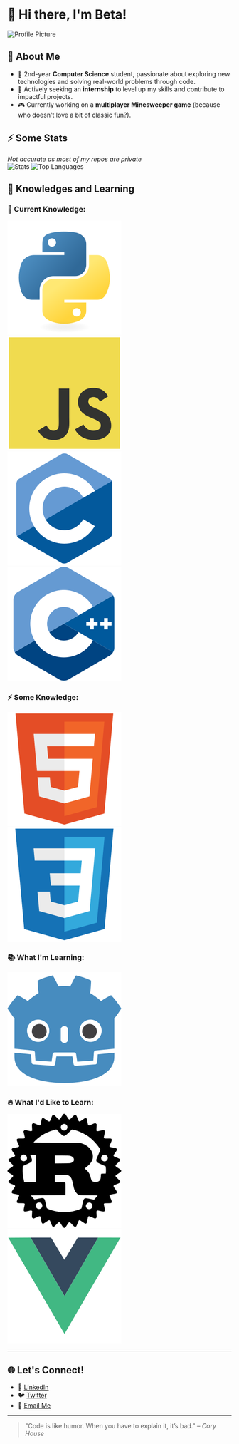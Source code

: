 # 👋 Hi there, I'm Beta!

![Profile Picture](https://wsrv.nl/?url=avatars.githubusercontent.com/u/83374556%3Fv=4&w=100&h=100&mask=circle)

## 🚀 About Me
- 🌱 2nd-year **Computer Science** student, passionate about exploring new technologies and solving real-world problems through code.
- 💼 Actively seeking an **internship** to level up my skills and contribute to impactful projects.
- 🎮 Currently working on a **multiplayer Minesweeper game** (because who doesn't love a bit of classic fun?).

## ⚡ Some Stats
_Not accurate as most of my repos are private_  
![Stats](https://github-readme-stats.vercel.app/api?username=BetaLouisD&theme=tokyonight)
![Top Languages](https://github-readme-stats.vercel.app/api/top-langs/?username=BetaLouisD&theme=tokyonight)

## 📖 Knowledges and Learning
### 🌱 Current Knowledge:
![Python](https://github.com/devicons/devicon/blob/master/icons/python/python-original.svg)
![JavaScript](https://github.com/devicons/devicon/blob/master/icons/javascript/javascript-original.svg)
![C](https://github.com/devicons/devicon/blob/master/icons/c/c-original.svg)
![C++](https://github.com/devicons/devicon/blob/master/icons/cplusplus/cplusplus-original.svg)

### ⚡ Some Knowledge:
![HTML5](https://github.com/devicons/devicon/blob/master/icons/html5/html5-original.svg)
![CSS3](https://github.com/devicons/devicon/blob/master/icons/css3/css3-original.svg)

### 📚 What I'm Learning:
![Godot](https://github.com/devicons/devicon/blob/master/icons/godot/godot-original.svg)

### 🔥 What I'd Like to Learn:
![Rust](https://github.com/devicons/devicon/blob/master/icons/rust/rust-original.svg)
![VueJS](https://github.com/devicons/devicon/blob/master/icons/vuejs/vuejs-original.svg)

---

## 🌐 Let's Connect!
- 💼 [LinkedIn](https://linkedin.com/in/louis-drouhin)
- 🐦 [Twitter](https://x.com/BetaLouisD)
- 📧 [Email Me](mailto:louis.drouhin@proton.me)

---

> "Code is like humor. When you have to explain it, it’s bad." – _Cory House_
